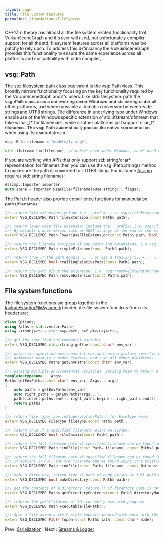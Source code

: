 ```yaml
---
layout: page
title: File System features
permalink: /foundations/FileSystem
---
```


C++17 in theory has almost all the file system related functionality that VulkanSceneGraph and it's user will need, but unfortunately compiler support for all the std::filesystem features across all platforms was too patchy to rely upon.  To address this definciancy the VulkanSceneGraph provides this functionality to ensure the same experience across all platforms and compatibility with older compiler,

## vsg::Path

The [std::filesystem::path](https://en.cppreference.com/w/cpp/filesystem/path) class equivalent is the [vsg::Path](https://github.com/vsg-dev/VulkanSceneGraph/tree/master/include/vsg/io/Path.h#L27) class. This broadly mirrors functionality focusing on the key functionality required by the VulkanSceneGraph and it's users. Like std::filesystem::path the vsg::Path class uses a std::wstring under Windows and std::string under all other platforms, and where possible automatic conversion between wide strings and UTF8 strings. The difference in underlying type under Windows enable use of the Windows specific extension of std::ifstream/ofstream that take wchar_t* for filanemaes, while all other platforms just support char_t* filenames. The vsg::Path automatically passes the native representation when using ifstream/ofstream.

~~~ cpp
vsg::Path filename = "models/lz.vsgt";

std::ifstream fin(filename); // wchar* used under Windows, char* used on other platforms
~~~

If you are working with APIs that only support std::string/char* representation for filnames then you can use the vsg::Path::string() method to make sure the path is converted to a UTF8 string. For instance [Assimp](https://github.com/assimp/assimp/blob/master/include/assimp/Importer.hpp#L487) requires std::string filenames:

~~~ cpp
Assimp::Importer importer;
auto scene = importer.ReadFile(filenameToUse.string(), flags);
~~~

The [Path.h](https://github.com/vsg-dev/VulkanSceneGraph/tree/master/include/vsg/io/Path.h#L210) header also provide convinience functions for manipulation paths/filenames:

~~~ cpp
/// return file extension include the . prefix, i.e. vsg::fileExtension("file.vsgt") returns .vsgt
extern VSG_DECLSPEC Path fileExtension(const Path& path);

/// return lower case file extension include the . prefix, i.e. vsg::fileExtension("file.VSGT") returns .vsgt
/// By default prunes extras such as REST strings at the end of the extensions, uses ? as the deliminator for REST additions i.e. ".jpeg?g=42" becomes ".jpeg"
extern VSG_DECLSPEC Path lowerCaseFileExtension(const Path& path, bool pruneExtras = true);

/// return the filename stripped of any paths and extensions, i.e vsg::simpleFilname("path/file.vsgb") returns file
extern VSG_DECLSPEC Path simpleFilename(const Path& path);

/// return true if the path equals ., .. or has a trailing \.. \.., /.. or /....
extern VSG_DECLSPEC bool trailingRelativePath(const Path& path);

/// return the path minus the extension, i.e. vsg::removeExtension("path/file.png") return path/file
extern VSG_DECLSPEC Path removeExtension(const Path& path);
~~~

## File system functions

The file system functions are group together in the [include/vsg/io/FileSystem.h](https://github.com/vsg-dev/VulkanSceneGraph/tree/master/include/vsg/io/FileSystem.h#L23) header, the file system functions from this header are:

~~~ cpp
class Options;
using Paths = std::vector<Path>;
using PathObjects = std::map<Path, ref_ptr<Object>>;

/// get the specified environmental variable.
extern VSG_DECLSPEC std::string getEnv(const char* env_var);

/// parse the specified environmental variable using platorm specific delimiter, returning list of Paths
/// delimiter used is ; under Windows, and : on all other platforms.
extern VSG_DECLSPEC Paths getEnvPaths(const char* env_var);

/// parsing multiple environmental variables, parsing them to return a list of Paths.
template<typename... Args>
Paths getEnvPaths(const char* env_var, Args... args)
{
    auto paths = getEnvPaths(env_var);
    auto right_paths = getEnvPaths(args...);
    paths.insert(paths.end(), right_paths.begin(), right_paths.end());
    return paths;
}

/// return file type, see include/vsg/io/Path.h for FileType enum,
extern VSG_DECLSPEC FileType fileType(const Path& path);

/// return true if a specified file/path exist on system.
extern VSG_DECLSPEC bool fileExists(const Path& path);

/// return the full filename path if specified filename can be found in the list of paths.
extern VSG_DECLSPEC Path findFile(const Path& filename, const Paths& paths);

/// return the full filename path if specified filename can be found in the options->paths list.
/// If options is null and the filename can be found using it's existing path that filename is return, otherwise empty Path{} is returned.
extern VSG_DECLSPEC Path findFile(const Path& filename, const Options* options);

/// make a directory, return true if path already exists or full path has been created successfully, return false on failure.
extern VSG_DECLSPEC bool makeDirectory(const Path& path);

/// get the contents of a directory, return {} if directory name is not a directory
extern VSG_DECLSPEC Paths getDirectoryContents(const Path& directoryName);

/// returns the path/filename of the currently executed program.
extern VSG_DECLSPEC Path executableFilePath();

/// Open a file using a the C style fopen() adapted with work with the vsg::Path.
extern VSG_DECLSPEC FILE* fopen(const Path& path, const char* mode);
~~~

Prev: [Serialization](Serialization.md) | Next : [Streams & Logger](StreamsAndLogger.md)

